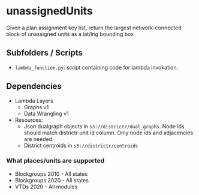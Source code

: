 # unassignedUnits

Given a plan assignment key list, return the largest network-connected block of unassigned units as a lat/lng bounding box

## Subfolders / Scripts

* `lambda_function.py`: script containing code for lambda invokation.

## Dependencies
* Lambda Layers
    * Graphs v1
    * Data Wrangling v1
* Resources:
    * Json dualgraph objects in `s3://districtr/dual_graphs`.  Node ids should match districtr unit
      id column.  Only node ids and adjacencies are needed.
    * District centroids in `s3://districtr/centroids`

### What places/units are supported

* Blockgroups 2010 - All states
* Blockgroups 2020 - All states
* VTDs 2020 - All modules
